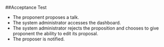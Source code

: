 ##Acceptance Test

* The proponent proposes a talk.
* The system administrator accesses the dashboard.
* The system administrator rejects the proposition and chooses to give proponent the ability to edit its proposal.
* The proposer is notified.
